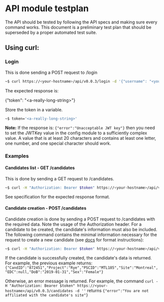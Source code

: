 # API module testplan
 
The API should be tested by following the API specs and making sure every command works.
This document is a preliminary test plan that should be superseded by a proper automated test suite.

## Using curl:
### Login
This is done sending a POST request to /login
```bash
~$ curl https://<your-hostname>/api/v0.0.3/login -d '{"username": "<your-username>", "password": "<your-password>"}'
```

The expected response is:

{"token": "\<a-really-long-string>"}

Store the token in a variable.
```bash
~$ token='<a-really-long-string>'
```

**Note:** If the response is: `{"error":"Unacceptable JWT key"}` then you need to set the JWTKey value in the config module to a sufficiently complex value. A value that is at least 20 characters and contains at least one letter, one number, and one special character should work.


### Examples
#### Candidates list - GET /candidates
This is done by sending a GET request to /candidates.
```bash
~$ curl -H "Authorization: Bearer $token" https://<your-hostname>/api/v0.0.3/candidates
```

See specification for the expected response format.


#### Candidate creation - POST /candidates
Candidate creation is done by sending a POST request to /candidates with the required data. Note the usage of the Authorization header. For a candidate to be created, the candidate's information must also be included. The following command contains the minimal information necessary for the request to create a new candidate (see [docs](../../../../docs/API/LorisRESTAPI_v0.0.3.md#30-candidate-api) for format instructions):

```bash
~$ curl -H "Authorization: Bearer $token" https://<your-hostname>/api/v0.0.3/candidates -d '{"Candidate":{"Project":"Rye","Site":"Montreal","DoB":"2019-01-31", "Sex":"Female"}}' 
```

If the candidate is successfully created, the candidate's data is returned. For example, the previous example returns: `{"CandID":"872451","Project":"Rye","PSCID":"MTL185","Site":"Montreal","EDC":null,"DoB":"2019-01-31","Sex":"Female"}`

Otherwise, an error message is returned. For example, the command `curl -H "Authorization: Bearer $token" https://<your-hostname>/api/v0.0.3/candidates -d ''` returns `{"error":"You are not affiliated with the candidate's site"}`
